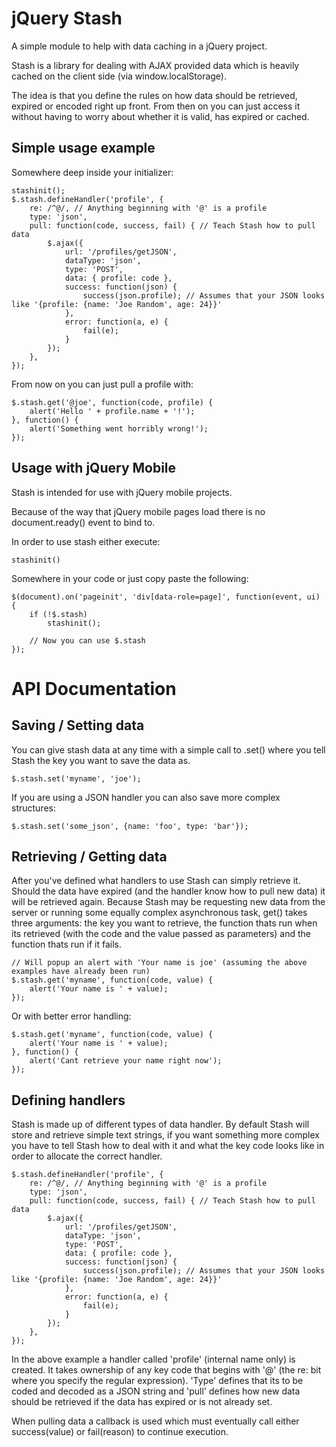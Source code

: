 jQuery Stash
============
A simple module to help with data caching in a jQuery project.

Stash is a library for dealing with AJAX provided data which is heavily cached on the client side (via window.localStorage).

The idea is that you define the rules on how data should be retrieved, expired or encoded right up front. From then on you can just access it without having to worry about whether it is valid, has expired or cached.


Simple usage example
--------------------
Somewhere deep inside your initializer:

	stashinit();
	$.stash.defineHandler('profile', {
		re: /^@/, // Anything beginning with '@' is a profile
		type: 'json',
		pull: function(code, success, fail) { // Teach Stash how to pull data
			$.ajax({
				url: '/profiles/getJSON',
				dataType: 'json',
				type: 'POST',
				data: { profile: code },
				success: function(json) {
					success(json.profile); // Assumes that your JSON looks like '{profile: {name: 'Joe Random', age: 24}}'
				},
				error: function(a, e) {
					fail(e);
				}
			});
		},
	});

From now on you can just pull a profile with:

	$.stash.get('@joe', function(code, profile) {
		alert('Hello ' + profile.name + '!');
	}, function() {
		alert('Something went horribly wrong!');
	});


Usage with jQuery Mobile
------------------------
Stash is intended for use with jQuery mobile projects.

Because of the way that jQuery mobile pages load there is no document.ready() event to bind to.

In order to use stash either execute:

	stashinit()

Somewhere in your code or just copy paste the following:

	$(document).on('pageinit', 'div[data-role=page]', function(event, ui) {
		if (!$.stash)
			stashinit();

		// Now you can use $.stash
	});


API Documentation
=================

Saving / Setting data
---------------------
You can give stash data at any time with a simple call to .set() where you tell Stash the key you want to save the data as.

	$.stash.set('myname', 'joe');

If you are using a JSON handler you can also save more complex structures:

	$.stash.set('some_json', {name: 'foo', type: 'bar'});


Retrieving / Getting data
-------------------------
After you've defined what handlers to use Stash can simply retrieve it. Should the data have expired (and the handler know how to pull new data) it will be retrieved again.
Because Stash may be requesting new data from the server or running some equally complex asynchronous task, get() takes three arguments: the key you want to retrieve, the function thats run when its retrieved (with the code and the value passed as parameters) and the function thats run if it fails.

	// Will popup an alert with 'Your name is joe' (assuming the above examples have already been run)
	$.stash.get('myname', function(code, value) {
		alert('Your name is ' + value);
	});

Or with better error handling:

	$.stash.get('myname', function(code, value) {
		alert('Your name is ' + value);
	}, function() {
		alert('Cant retrieve your name right now');
	});


Defining handlers
-----------------
Stash is made up of different types of data handler. By default Stash will store and retrieve simple text strings, if you want something more complex you have to tell Stash how to deal with it and what the key code looks like in order to allocate the correct handler.

	$.stash.defineHandler('profile', {
		re: /^@/, // Anything beginning with '@' is a profile
		type: 'json',
		pull: function(code, success, fail) { // Teach Stash how to pull data
			$.ajax({
				url: '/profiles/getJSON',
				dataType: 'json',
				type: 'POST',
				data: { profile: code },
				success: function(json) {
					success(json.profile); // Assumes that your JSON looks like '{profile: {name: 'Joe Random', age: 24}}'
				},
				error: function(a, e) {
					fail(e);
				}
			});
		},
	});

In the above example a handler called 'profile' (internal name only) is created. It takes ownership of any key code that begins with '@' (the re: bit where you specify the regular expression). 'Type' defines that its to be coded and decoded as a JSON string and 'pull' defines how new data should be retrieved if the data has expired or is not already set.

When pulling data a callback is used which must eventually call either success(value) or fail(reason) to continue execution.
